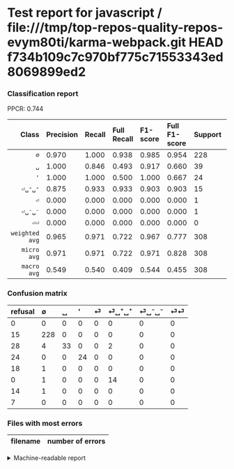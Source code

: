 # Test report for javascript / file:///tmp/top-repos-quality-repos-evym80ti/karma-webpack.git HEAD f734b109c7c970bf775c71553343ed8069899ed2

### Classification report

PPCR: 0.744

| Class | Precision | Recall | Full Recall | F1-score | Full F1-score | Support | Full Support | PPCR |
|------:|:----------|:-------|:------------|:---------|:---------|:--------|:-------------|:-----|
| `∅` | 0.970| 1.000| 0.938| 0.985| 0.954| 228| 243| 0.938 |
| `␣` | 1.000| 0.846| 0.493| 0.917| 0.660| 39| 67| 0.582 |
| `'` | 1.000| 1.000| 0.500| 1.000| 0.667| 24| 48| 0.500 |
| `⏎␣⁺␣⁺` | 0.875| 0.933| 0.933| 0.903| 0.903| 15| 15| 1.000 |
| `⏎` | 0.000| 0.000| 0.000| 0.000| 0.000| 1| 19| 0.053 |
| `⏎␣⁻␣⁻` | 0.000| 0.000| 0.000| 0.000| 0.000| 1| 15| 0.067 |
| `⏎⏎` | 0.000| 0.000| 0.000| 0.000| 0.000| 0| 7| 0.000 |
| `weighted avg` | 0.965| 0.971| 0.722| 0.967| 0.777| 308| 414| 0.744 |
| `micro avg` | 0.971| 0.971| 0.722| 0.971| 0.828| 308| 414| 0.744 |
| `macro avg` | 0.549| 0.540| 0.409| 0.544| 0.455| 308| 414| 0.744 |

### Confusion matrix

|refusal|  ∅| ␣| '| ⏎| ⏎␣⁺␣⁺| ⏎␣⁻␣⁻| ⏎⏎| 
|:---|:---|:---|:---|:---|:---|:---|:---|
|0 |0 |0 |0 |0 |0 |0 |0 |
|15 |228 |0 |0 |0 |0 |0 |0 |
|28 |4 |33 |0 |0 |2 |0 |0 |
|24 |0 |0 |24 |0 |0 |0 |0 |
|18 |1 |0 |0 |0 |0 |0 |0 |
|0 |1 |0 |0 |0 |14 |0 |0 |
|14 |1 |0 |0 |0 |0 |0 |0 |
|7 |0 |0 |0 |0 |0 |0 |0 |

### Files with most errors

| filename | number of errors|
|:----:|:-----|

<details>
    <summary>Machine-readable report</summary>
```json
{
  "cl_report": {"\u0027": {"f1-score": 1.0, "precision": 1.0, "recall": 1.0, "support": 24}, "macro avg": {"f1-score": 0.5435390975173598, "precision": 0.5493161094224924, "recall": 0.5399267399267399, "support": 308}, "micro avg": {"f1-score": 0.9707792207792207, "precision": 0.9707792207792207, "recall": 0.9707792207792207, "support": 308}, "weighted avg": {"f1-score": 0.967049684621795, "precision": 0.9653685410334346, "recall": 0.9707792207792207, "support": 308}, "\u2205": {"f1-score": 0.9848812095032397, "precision": 0.9702127659574468, "recall": 1.0, "support": 228}, "\u23ce": {"f1-score": 0.0, "precision": 0.0, "recall": 0.0, "support": 1}, "\u23ce\u23ce": {"f1-score": 0.0, "precision": 0.0, "recall": 0.0, "support": 0}, "\u23ce\u2423\u207a\u2423\u207a": {"f1-score": 0.9032258064516129, "precision": 0.875, "recall": 0.9333333333333333, "support": 15}, "\u23ce\u2423\u207b\u2423\u207b": {"f1-score": 0.0, "precision": 0.0, "recall": 0.0, "support": 1}, "\u2423": {"f1-score": 0.9166666666666666, "precision": 1.0, "recall": 0.8461538461538461, "support": 39}},
  "cl_report_full": {"\u0027": {"f1-score": 0.6666666666666666, "precision": 1.0, "recall": 0.5, "support": 48}, "macro avg": {"f1-score": 0.45483819550225274, "precision": 0.5493161094224924, "recall": 0.4091631788149201, "support": 414}, "micro avg": {"f1-score": 0.8282548476454293, "precision": 0.9707792207792207, "recall": 0.7222222222222222, "support": 414}, "weighted avg": {"f1-score": 0.7767736393197202, "precision": 0.8789533867817864, "recall": 0.7222222222222222, "support": 414}, "\u2205": {"f1-score": 0.9539748953974895, "precision": 0.9702127659574468, "recall": 0.9382716049382716, "support": 243}, "\u23ce": {"f1-score": 0.0, "precision": 0.0, "recall": 0.0, "support": 19}, "\u23ce\u23ce": {"f1-score": 0.0, "precision": 0.0, "recall": 0.0, "support": 7}, "\u23ce\u2423\u207a\u2423\u207a": {"f1-score": 0.9032258064516129, "precision": 0.875, "recall": 0.9333333333333333, "support": 15}, "\u23ce\u2423\u207b\u2423\u207b": {"f1-score": 0.0, "precision": 0.0, "recall": 0.0, "support": 15}, "\u2423": {"f1-score": 0.66, "precision": 1.0, "recall": 0.4925373134328358, "support": 67}},
  "ppcr": 0.7439613526570048
}
```
</details>
